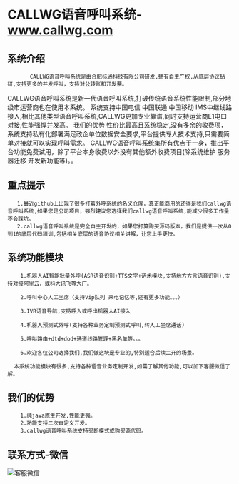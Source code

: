 # CALLWG语音呼叫系统-www.callwg.com

## 系统介绍

           CALLWG语音呼叫系统是由合肥标通科技有限公司研发,拥有自主产权,从底层协议钻研,支持更多的并发呼叫，支持对公转账和开发票。

CALLWG语音呼叫系统是新一代语音呼叫系统,打破传统语音系统性能限制,部分地级市运营商也在使用本系统。 系统支持中国电信 中国联通 中国移动 IMS中继线路接入,相比其他类型语音呼叫系统,CALLWG更加专业靠谱,同时支持运营商E1电口对接,性能强悍并发高。
我们的优势 性价比最高且系统稳定,没有多余的收费项，系统支持私有化部署满足政企单位数据安全要求,平台提供专人技术支持,只需要简单对接就可以实现呼叫需求。
CALLWG语音呼叫系统集所有优点于一身，推出平台功能免费试用，除了平台本身收费以外没有其他额外收费项目(除系统维护 服务器迁移 开发新功能等)。。

## 重点提示
       1.最近github上出现了很多打着外呼系统的名义仓库，真正能商用的还得是我们callwg语音呼叫系统,如果您是公司项目，强烈建议您选择我们callwg语音呼叫系统,能减少很多工作量不会踩坑。
       2.callwg语音呼叫系统是完全自主开发的，如果您打算购买源码版本，我们是提供一次从0到1的底层代码培训,包括相关底层的语音协议相关讲解，让您上手更快。

## 系统功能模块

        1.机器人AI智能批量外呼(ASR语音识别+TTS文字+话术模块,支持地方方言语音识别),支持对接阿里云，或科大讯飞等大厂。
    
        2.呼叫中心人工坐席（支持Vip队列 来电记忆等,还有更多功能。。。）
    
        3.IVR语音导航,支持呼入或呼出机器人AI接入
        
        4.机器人预测式外呼(支持各种业务定制预测式呼叫,转人工坐席通话)
        
        5.呼叫路由+dtd+dod+通道线路管理+黑名单等。。。

        6.欢迎各位公司选择我们,我们做这块是专业的,特别适合后续二开的场景。
       
      本系统功能模块有很多,支持各种语音业务定制开发,如需了解其他功能,可以加下客服微信了解。

## 我们的优势
        1.纯java原生开发,性能更强。
        2.功能支持二次自定义开发。
        3.callwg语音呼叫系统支持买断模式或购买源代码。
      
## 联系方式-微信

![客服微信](https://www.smswg.com/templets/smsgw/images/ma.png)
